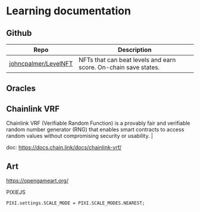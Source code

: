 # Learning documentation

## Github

| Repo | Description |
|------|-------------|
|[johncpalmer/LevelNFT](https://github.com/johncpalmer/LevelNFT )| NFTs that can beat levels and earn score. On-chain save states. | 

## Oracles

## Chainlink VRF

Chainlink VRF (Verifiable Random Function) is a provably fair and verifiable random number generator (RNG) that enables smart contracts to access random values without compromising security or usability. |

doc: https://docs.chain.link/docs/chainlink-vrf/

## Art

https://opengameart.org/

PIXIEJS

    PIXI.settings.SCALE_MODE = PIXI.SCALE_MODES.NEAREST;
